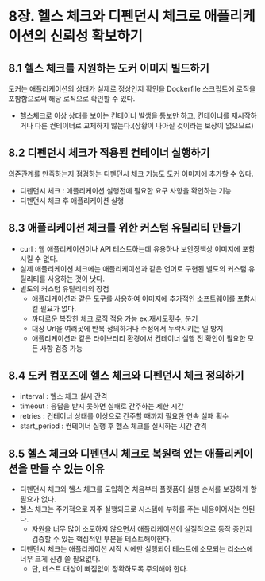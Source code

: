# 8장. 헬스 체크와 디펜던시 체크로 애플리케이션의 신뢰성 확보하기

## 8.1 헬스 체크를 지원하는 도커 이미지 빌드하기
도커는 애플리케이션의 상태가 실제로 정상인지 확인을 Dockerfile 스크립트에 로직을 포함함으로써 해당 로직으로 확인할 수 있다. 
- 헬스체크로 이상 상태를 보이는 컨테이너 발생을 통보만 하고, 컨테이너를 재시작하거나 다른 컨테이너로 교체하지 않는다.(상황이 나아질 것이라는 보장이 없으므로)

## 8.2 디펜던시 체크가 적용된 컨테이너 실행하기
의존관계를 만족하는지 점검하는 디펜던시 체크 기능도 도커 이미지에 추가할 수 있다. 
- 디펜던시 체크 : 애플리케이션 실행전에 필요한 요구 사항을 확인하는 기능
- 디펜던시 체크 후 애플리케이션 실행

## 8.3 애플리케이션 체크를 위한 커스텀 유틸리티 만들기
- curl : 웹 애플리케이션이나 API 테스트하는데 유용하나 보안정책상 이미지에 포함시킬 수 없다. 
- 실제 애플리케이션 체크에는 애플리케이션과 같은 언어로 구현된 별도의 커스텀 유틸리티를 사용하는 것이 낫다.
- 별도의 커스텀 유틸리티의 장점
  - 애플리케이션과 같은 도구를 사용하여 이미지에 추가적인 소프트웨어를 포함시킬 필요가 없다. 
  - 까다로운 복잡한 체크 로직 적용 가능 ex.재시도횟수, 분기
  - 대상 Url을 여러곳에 반복 정의하거나 수정에서 누락시키는 일 방지
  - 애플리케이션과 같은 라이브러리 환경에서 컨테이너 실행 전 확인이 필요한 모든 사항 검증 가능

## 8.4 도커 컴포즈에 헬스 체크와 디펜던시 체크 정의하기
- interval : 헬스 체크 실시 간격
- timeout : 응답을 받지 못하면 실패로 간주하는 제한 시간
- retries : 컨테이너 상태를 이상으로 간주할 때까지 필요한 연속 실패 획수
- start_period : 컨테이너 실행 후 헬스 체크를 실시하는 시간 간격

## 8.5 헬스 체크와 디펜던시 체크로 복원력 있는 애플리케이션을 만들 수 있는 이유
- 디펜던시 체크와 헬스 체크를 도입하면 처음부터 플랫폼이 실행 순서를 보장하게 할 필요가 없다. 
- 헬스 체크는 주기적으로 자주 실행되므로 시스템에 부하를 주는 내용이어서는 안된다.
  - 자원을 너무 많이 소모하지 않으면서 애플리케이션이 실질적으로 동작 중인지 검증할 수 있는 핵심적인 부분을 테스트해야한다. 
- 디펜던시 체크는 애플리케이션 시작 시에만 실행되어 테스트에 소모되는 리소스에 너무 크게 신경 쓸 필요없다. 
  - 단, 테스트 대상이 빠짐없이 정확하도록 주의해야 한다. 